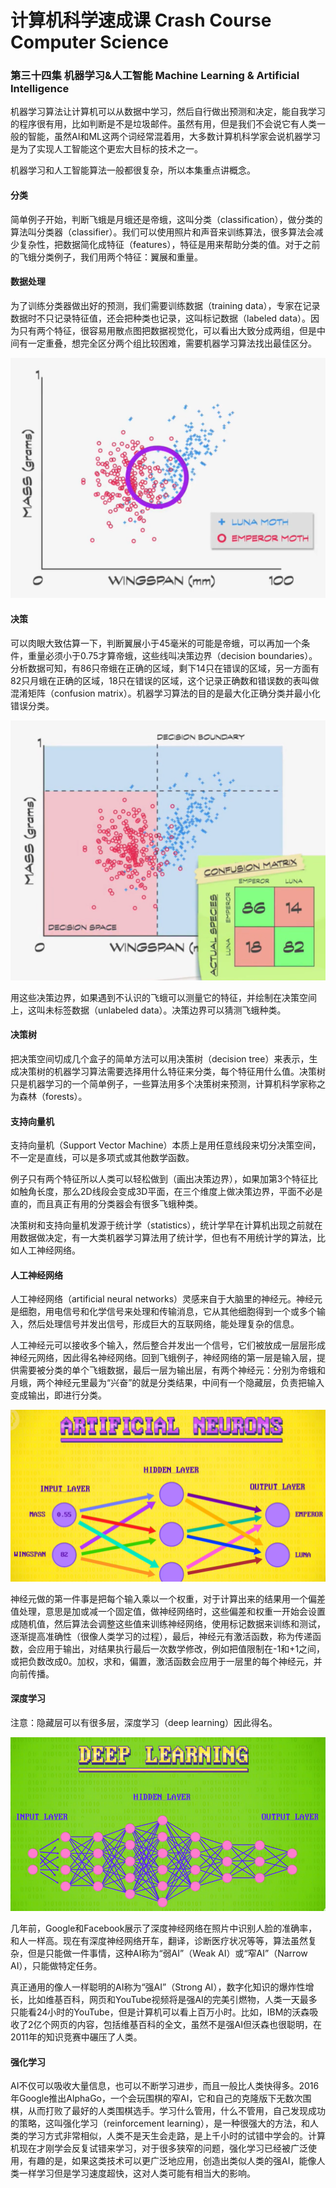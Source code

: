 # 计算机科学速成课 Crash Course Computer Science

### 第三十四集 机器学习&人工智能 Machine Learning & Artificial Intelligence

机器学习算法让计算机可以从数据中学习，然后自行做出预测和决定，能自我学习的程序很有用，比如判断是不是垃圾邮件。虽然有用，但是我们不会说它有人类一般的智能，虽然AI和ML这两个词经常混着用，大多数计算机科学家会说机器学习是为了实现人工智能这个更宏大目标的技术之一。

机器学习和人工智能算法一般都很复杂，所以本集重点讲概念。

#### 分类

简单例子开始，判断飞蛾是月蛾还是帝蛾，这叫分类（classification），做分类的算法叫分类器（classifier）。我们可以使用照片和声音来训练算法，很多算法会减少复杂性，把数据简化成特征（features），特征是用来帮助分类的值。对于之前的飞蛾分类例子，我们用两个特征：翼展和重量。

#### 数据处理

为了训练分类器做出好的预测，我们需要训练数据（training data），专家在记录数据时不只记录特征值，还会把种类也记录，这叫标记数据（labeled data）。因为只有两个特征，很容易用散点图把数据视觉化，可以看出大致分成两组，但是中间有一定重叠，想完全区分两个组比较困难，需要机器学习算法找出最佳区分。

![image-20200311020226613](.\image\image-20200311020226613.png)

#### 决策

可以肉眼大致估算一下，判断翼展小于45毫米的可能是帝蛾，可以再加一个条件，重量必须小于0.75才算帝蛾，这些线叫决策边界（decision boundaries）。分析数据可知，有86只帝蛾在正确的区域，剩下14只在错误的区域，另一方面有82只月蛾在正确的区域，18只在错误的区域，这个记录正确数和错误数的表叫做混淆矩阵（confusion matrix）。机器学习算法的目的是最大化正确分类并最小化错误分类。

![image-20200311094243783](.\image\image-20200311094243783.png)

用这些决策边界，如果遇到不认识的飞蛾可以测量它的特征，并绘制在决策空间上，这叫未标签数据（unlabeled data）。决策边界可以猜测飞蛾种类。

#### 决策树

把决策空间切成几个盒子的简单方法可以用决策树（decision tree）来表示，生成决策树的机器学习算法需要选择用什么特征来分类，每个特征用什么值。决策树只是机器学习的一个简单例子，一些算法用多个决策树来预测，计算机科学家称之为森林（forests）。

#### 支持向量机

支持向量机（Support Vector Machine）本质上是用任意线段来切分决策空间，不一定是直线，可以是多项式或其他数学函数。

例子只有两个特征所以人类可以轻松做到（画出决策边界），如果加第3个特征比如触角长度，那么2D线段会变成3D平面，在三个维度上做决策边界，平面不必是直的，而且真正有用的分类器会有很多飞蛾种类。

决策树和支持向量机发源于统计学（statistics），统计学早在计算机出现之前就在用数据做决定，有一大类机器学习算法用了统计学，但也有不用统计学的算法，比如人工神经网络。

#### 人工神经网络

人工神经网络（artificial neural networks）灵感来自于大脑里的神经元。神经元是细胞，用电信号和化学信号来处理和传输消息，它从其他细胞得到一个或多个输入，然后处理信号并发出信号，形成巨大的互联网络，能处理复杂的信息。

人工神经元可以接收多个输入，然后整合并发出一个信号，它们被放成一层层形成神经元网络，因此得名神经网络。回到飞蛾例子，神经网络的第一层是输入层，提供需要被分类的单个飞蛾数据，最后一层为输出层，有两个神经元：分别为帝蛾和月蛾，两个神经元里最为“兴奋”的就是分类结果，中间有一个隐藏层，负责把输入变成输出，即进行分类。

![image-20200311135504476](.\image\image-20200311135504476.png)

神经元做的第一件事是把每个输入乘以一个权重，对于计算出来的结果用一个偏差值处理，意思是加或减一个固定值，做神经网络时，这些偏差和权重一开始会设置成随机值，然后算法会调整这些值来训练神经网络，使用标记数据来训练和测试，逐渐提高准确性（很像人类学习的过程），最后，神经元有激活函数，称为传递函数，会应用于输出，对结果执行最后一次数学修改，例如把值限制在-1和+1之间，或把负数改成0。加权，求和，偏置，激活函数会应用于一层里的每个神经元，并向前传播。

#### 深度学习

注意：隐藏层可以有很多层，深度学习（deep learning）因此得名。

![image-20200311140712399](.\image\image-20200311140712399.png)

几年前，Google和Facebook展示了深度神经网络在照片中识别人脸的准确率，和人一样高。现在有深度神经网络开车，翻译，诊断医疗状况等等，算法虽然复杂，但是只能做一件事情，这种AI称为“弱AI”（Weak AI）或“窄AI”（Narrow AI），只能做特定任务。

真正通用的像人一样聪明的AI称为“强AI”（Strong AI），数字化知识的爆炸性增长，比如维基百科，网页和YouTube视频将是强AI的完美引燃物，人类一天最多只能看24小时的YouTube，但是计算机可以看上百万小时。比如，IBM的沃森吸收了2亿个网页的内容，包括维基百科的全文，虽然不是强AI但沃森也很聪明，在2011年的知识竞赛中碾压了人类。

#### 强化学习

AI不仅可以吸收大量信息，也可以不断学习进步，而且一般比人类快得多。2016年Google推出AlphaGo，一个会玩围棋的窄AI，它和自己的克隆版下无数次围棋，从而打败了最好的人类围棋选手。学习什么管用，什么不管用，自己发现成功的策略，这叫强化学习（reinforcement learning），是一种很强大的方法，和人类的学习方式非常相似，人类不是天生会走路，是上千小时的试错中学会的。计算机现在才刚学会反复试错来学习，对于很多狭窄的问题，强化学习已经被广泛使用，有趣的是，如果这类技术可以更广泛地应用，创造出类似人类的强AI，能像人类一样学习但是学习速度超快，这对人类可能有相当大的影响。